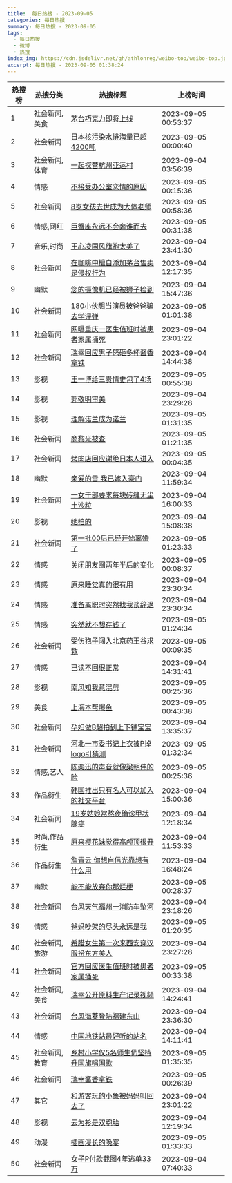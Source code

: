 ```yaml
---
title:  每日热搜 - 2023-09-05
categories: 每日热搜
summary: 每日热搜 - 2023-09-05
tags:
  - 每日热搜
  - 微博
  - 热搜
index_img: https://cdn.jsdelivr.net/gh/athlonreg/weibo-top/weibo-top.jpeg
excerpt: 每日热搜 - 2023-09-05 01:38:24
---
```


| 热搜榜 | 热搜分类 | 热搜标题 | 上榜时间 |
| --- | --- | --- | --- |
| 1 | 社会新闻,美食 | [茅台巧克力即将上线](https://s.weibo.com/weibo%3Fq%3D%2523%E8%8C%85%E5%8F%B0%E5%B7%A7%E5%85%8B%E5%8A%9B%E5%8D%B3%E5%B0%86%E4%B8%8A%E7%BA%BF%2523) | 2023-09-05 00:53:37 | 
| 2 | 社会新闻 | [日本核污染水排海量已超4200吨](https://s.weibo.com/weibo%3Fq%3D%2523%E6%97%A5%E6%9C%AC%E6%A0%B8%E6%B1%A1%E6%9F%93%E6%B0%B4%E6%8E%92%E6%B5%B7%E9%87%8F%E5%B7%B2%E8%B6%854200%E5%90%A8%2523) | 2023-09-05 00:00:40 | 
| 3 | 社会新闻,体育 | [一起探营杭州亚运村](https://s.weibo.com/weibo%3Fq%3D%2523%E4%B8%80%E8%B5%B7%E6%8E%A2%E8%90%A5%E6%9D%AD%E5%B7%9E%E4%BA%9A%E8%BF%90%E6%9D%91%2523) | 2023-09-04 03:56:39 | 
| 4 | 情感 | [不接受办公室恋情的原因](https://s.weibo.com/weibo%3Fq%3D%2523%E4%B8%8D%E6%8E%A5%E5%8F%97%E5%8A%9E%E5%85%AC%E5%AE%A4%E6%81%8B%E6%83%85%E7%9A%84%E5%8E%9F%E5%9B%A0%2523) | 2023-09-05 00:15:36 | 
| 5 | 社会新闻 | [8岁女孩去世成为大体老师](https://s.weibo.com/weibo%3Fq%3D%25238%E5%B2%81%E5%A5%B3%E5%AD%A9%E5%8E%BB%E4%B8%96%E6%88%90%E4%B8%BA%E5%A4%A7%E4%BD%93%E8%80%81%E5%B8%88%2523) | 2023-09-05 00:58:36 | 
| 6 | 情感,网红 | [巨蟹座永远不会奔谁而去](https://s.weibo.com/weibo%3Fq%3D%2523%E5%B7%A8%E8%9F%B9%E5%BA%A7%E6%B0%B8%E8%BF%9C%E4%B8%8D%E4%BC%9A%E5%A5%94%E8%B0%81%E8%80%8C%E5%8E%BB%2523) | 2023-09-05 00:31:38 | 
| 7 | 音乐,时尚 | [王心凌国风旗袍太美了](https://s.weibo.com/weibo%3Fq%3D%2523%E7%8E%8B%E5%BF%83%E5%87%8C%E5%9B%BD%E9%A3%8E%E6%97%97%E8%A2%8D%E5%A4%AA%E7%BE%8E%E4%BA%86%2523) | 2023-09-04 23:41:30 | 
| 8 | 社会新闻 | [在咖啡中擅自添加茅台售卖是侵权行为](https://s.weibo.com/weibo%3Fq%3D%2523%E5%9C%A8%E5%92%96%E5%95%A1%E4%B8%AD%E6%93%85%E8%87%AA%E6%B7%BB%E5%8A%A0%E8%8C%85%E5%8F%B0%E5%94%AE%E5%8D%96%E6%98%AF%E4%BE%B5%E6%9D%83%E8%A1%8C%E4%B8%BA%2523) | 2023-09-04 12:17:35 | 
| 9 | 幽默 | [您的摄像机已经被狮子捡到](https://s.weibo.com/weibo%3Fq%3D%2523%E6%82%A8%E7%9A%84%E6%91%84%E5%83%8F%E6%9C%BA%E5%B7%B2%E7%BB%8F%E8%A2%AB%E7%8B%AE%E5%AD%90%E6%8D%A1%E5%88%B0%2523) | 2023-09-04 15:47:36 | 
| 10 | 社会新闻 | [180小伙想当演员被爸爸骗去学评弹](https://s.weibo.com/weibo%3Fq%3D%2523180%E5%B0%8F%E4%BC%99%E6%83%B3%E5%BD%93%E6%BC%94%E5%91%98%E8%A2%AB%E7%88%B8%E7%88%B8%E9%AA%97%E5%8E%BB%E5%AD%A6%E8%AF%84%E5%BC%B9%2523) | 2023-09-05 01:01:38 | 
| 11 | 社会新闻 | [网曝重庆一医生值班时被患者家属捅死](https://s.weibo.com/weibo%3Fq%3D%2523%E7%BD%91%E6%9B%9D%E9%87%8D%E5%BA%86%E4%B8%80%E5%8C%BB%E7%94%9F%E5%80%BC%E7%8F%AD%E6%97%B6%E8%A2%AB%E6%82%A3%E8%80%85%E5%AE%B6%E5%B1%9E%E6%8D%85%E6%AD%BB%2523) | 2023-09-04 23:01:22 | 
| 12 | 社会新闻 | [瑞幸回应男子怒砸多杯酱香拿铁](https://s.weibo.com/weibo%3Fq%3D%2523%E7%91%9E%E5%B9%B8%E5%9B%9E%E5%BA%94%E7%94%B7%E5%AD%90%E6%80%92%E7%A0%B8%E5%A4%9A%E6%9D%AF%E9%85%B1%E9%A6%99%E6%8B%BF%E9%93%81%2523) | 2023-09-04 14:44:38 | 
| 13 | 影视 | [王一博给三贵情史包了4场](https://s.weibo.com/weibo%3Fq%3D%2523%E7%8E%8B%E4%B8%80%E5%8D%9A%E7%BB%99%E4%B8%89%E8%B4%B5%E6%83%85%E5%8F%B2%E5%8C%85%E4%BA%864%E5%9C%BA%2523) | 2023-09-05 00:55:38 | 
| 14 | 影视 | [郭敬明审美](https://s.weibo.com/weibo%3Fq%3D%2523%E9%83%AD%E6%95%AC%E6%98%8E%E5%AE%A1%E7%BE%8E%2523) | 2023-09-04 23:29:28 | 
| 15 | 影视 | [理解诺兰成为诺兰](https://s.weibo.com/weibo%3Fq%3D%2523%E7%90%86%E8%A7%A3%E8%AF%BA%E5%85%B0%E6%88%90%E4%B8%BA%E8%AF%BA%E5%85%B0%2523) | 2023-09-05 01:31:35 | 
| 16 | 社会新闻 | [商黎光被查](https://s.weibo.com/weibo%3Fq%3D%2523%E5%95%86%E9%BB%8E%E5%85%89%E8%A2%AB%E6%9F%A5%2523) | 2023-09-05 01:21:35 | 
| 17 | 社会新闻 | [烤肉店回应谢绝日本人进入](https://s.weibo.com/weibo%3Fq%3D%2523%E7%83%A4%E8%82%89%E5%BA%97%E5%9B%9E%E5%BA%94%E8%B0%A2%E7%BB%9D%E6%97%A5%E6%9C%AC%E4%BA%BA%E8%BF%9B%E5%85%A5%2523) | 2023-09-05 00:04:35 | 
| 18 | 幽默 | [亲爱的雪 我已嫁入豪门](https://s.weibo.com/weibo%3Fq%3D%2523%E4%BA%B2%E7%88%B1%E7%9A%84%E9%9B%AA%20%E6%88%91%E5%B7%B2%E5%AB%81%E5%85%A5%E8%B1%AA%E9%97%A8%2523) | 2023-09-04 11:59:34 | 
| 19 | 社会新闻 | [一女干部要求每块砖缝无尘土沙粒](https://s.weibo.com/weibo%3Fq%3D%2523%E4%B8%80%E5%A5%B3%E5%B9%B2%E9%83%A8%E8%A6%81%E6%B1%82%E6%AF%8F%E5%9D%97%E7%A0%96%E7%BC%9D%E6%97%A0%E5%B0%98%E5%9C%9F%E6%B2%99%E7%B2%92%2523) | 2023-09-04 16:00:33 | 
| 20 | 影视 | [她拍的](https://s.weibo.com/weibo%3Fq%3D%2523%E5%A5%B9%E6%8B%8D%E7%9A%84%2523) | 2023-09-04 15:08:38 | 
| 21 | 社会新闻 | [第一批00后已经开始离婚了](https://s.weibo.com/weibo%3Fq%3D%2523%E7%AC%AC%E4%B8%80%E6%89%B900%E5%90%8E%E5%B7%B2%E7%BB%8F%E5%BC%80%E5%A7%8B%E7%A6%BB%E5%A9%9A%E4%BA%86%2523) | 2023-09-05 01:23:33 | 
| 22 | 情感 | [关闭朋友圈两年半后的变化](https://s.weibo.com/weibo%3Fq%3D%2523%E5%85%B3%E9%97%AD%E6%9C%8B%E5%8F%8B%E5%9C%88%E4%B8%A4%E5%B9%B4%E5%8D%8A%E5%90%8E%E7%9A%84%E5%8F%98%E5%8C%96%2523) | 2023-09-05 00:08:37 | 
| 23 | 情感 | [原来睡觉真的很有用](https://s.weibo.com/weibo%3Fq%3D%2523%E5%8E%9F%E6%9D%A5%E7%9D%A1%E8%A7%89%E7%9C%9F%E7%9A%84%E5%BE%88%E6%9C%89%E7%94%A8%2523) | 2023-09-04 23:30:34 | 
| 24 | 情感 | [准备离职时突然找我谈辞退](https://s.weibo.com/weibo%3Fq%3D%2523%E5%87%86%E5%A4%87%E7%A6%BB%E8%81%8C%E6%97%B6%E7%AA%81%E7%84%B6%E6%89%BE%E6%88%91%E8%B0%88%E8%BE%9E%E9%80%80%2523) | 2023-09-04 23:30:34 | 
| 25 | 情感 | [突然就不想存钱了](https://s.weibo.com/weibo%3Fq%3D%2523%E7%AA%81%E7%84%B6%E5%B0%B1%E4%B8%8D%E6%83%B3%E5%AD%98%E9%92%B1%E4%BA%86%2523) | 2023-09-05 01:24:34 | 
| 26 | 社会新闻 | [受伤狍子闯入北京药王谷求救](https://s.weibo.com/weibo%3Fq%3D%2523%E5%8F%97%E4%BC%A4%E7%8B%8D%E5%AD%90%E9%97%AF%E5%85%A5%E5%8C%97%E4%BA%AC%E8%8D%AF%E7%8E%8B%E8%B0%B7%E6%B1%82%E6%95%91%2523) | 2023-09-05 00:09:35 | 
| 27 | 情感 | [已读不回很正常](https://s.weibo.com/weibo%3Fq%3D%2523%E5%B7%B2%E8%AF%BB%E4%B8%8D%E5%9B%9E%E5%BE%88%E6%AD%A3%E5%B8%B8%2523) | 2023-09-04 14:31:41 | 
| 28 | 影视 | [南风知我意混剪](https://s.weibo.com/weibo%3Fq%3D%2523%E5%8D%97%E9%A3%8E%E7%9F%A5%E6%88%91%E6%84%8F%E6%B7%B7%E5%89%AA%2523) | 2023-09-05 00:25:36 | 
| 29 | 美食 | [上海本帮爆鱼](https://s.weibo.com/weibo%3Fq%3D%2523%E4%B8%8A%E6%B5%B7%E6%9C%AC%E5%B8%AE%E7%88%86%E9%B1%BC%2523) | 2023-09-05 00:43:38 | 
| 30 | 社会新闻 | [孕妇做B超拍到上下铺宝宝](https://s.weibo.com/weibo%3Fq%3D%2523%E5%AD%95%E5%A6%87%E5%81%9AB%E8%B6%85%E6%8B%8D%E5%88%B0%E4%B8%8A%E4%B8%8B%E9%93%BA%E5%AE%9D%E5%AE%9D%2523) | 2023-09-04 13:35:37 | 
| 31 | 社会新闻 | [河北一市委书记上衣被P掉logo引猜测](https://s.weibo.com/weibo%3Fq%3D%2523%E6%B2%B3%E5%8C%97%E4%B8%80%E5%B8%82%E5%A7%94%E4%B9%A6%E8%AE%B0%E4%B8%8A%E8%A1%A3%E8%A2%ABP%E6%8E%89logo%E5%BC%95%E7%8C%9C%E6%B5%8B%2523) | 2023-09-05 01:32:34 | 
| 32 | 情感,艺人 | [陈奕迅的声音就像梁朝伟的脸](https://s.weibo.com/weibo%3Fq%3D%2523%E9%99%88%E5%A5%95%E8%BF%85%E7%9A%84%E5%A3%B0%E9%9F%B3%E5%B0%B1%E5%83%8F%E6%A2%81%E6%9C%9D%E4%BC%9F%E7%9A%84%E8%84%B8%2523) | 2023-09-05 00:25:36 | 
| 33 | 作品衍生 | [韩国推出只有名人可以加入的社交平台](https://s.weibo.com/weibo%3Fq%3D%2523%E9%9F%A9%E5%9B%BD%E6%8E%A8%E5%87%BA%E5%8F%AA%E6%9C%89%E5%90%8D%E4%BA%BA%E5%8F%AF%E4%BB%A5%E5%8A%A0%E5%85%A5%E7%9A%84%E7%A4%BE%E4%BA%A4%E5%B9%B3%E5%8F%B0%2523) | 2023-09-04 15:00:36 | 
| 34 | 社会新闻 | [19岁姑娘常熬夜确诊甲状腺癌](https://s.weibo.com/weibo%3Fq%3D%252319%E5%B2%81%E5%A7%91%E5%A8%98%E5%B8%B8%E7%86%AC%E5%A4%9C%E7%A1%AE%E8%AF%8A%E7%94%B2%E7%8A%B6%E8%85%BA%E7%99%8C%2523) | 2023-09-04 12:18:34 | 
| 35 | 时尚,作品衍生 | [原来樱花妹觉得高颅顶很丑](https://s.weibo.com/weibo%3Fq%3D%2523%E5%8E%9F%E6%9D%A5%E6%A8%B1%E8%8A%B1%E5%A6%B9%E8%A7%89%E5%BE%97%E9%AB%98%E9%A2%85%E9%A1%B6%E5%BE%88%E4%B8%91%2523) | 2023-09-04 11:53:33 | 
| 36 | 作品衍生 | [詹青云 你想自信光靠想有什么用](https://s.weibo.com/weibo%3Fq%3D%2523%E8%A9%B9%E9%9D%92%E4%BA%91%20%E4%BD%A0%E6%83%B3%E8%87%AA%E4%BF%A1%E5%85%89%E9%9D%A0%E6%83%B3%E6%9C%89%E4%BB%80%E4%B9%88%E7%94%A8%2523) | 2023-09-04 16:48:24 | 
| 37 | 幽默 | [能不能放弃你那烂梗](https://s.weibo.com/weibo%3Fq%3D%2523%E8%83%BD%E4%B8%8D%E8%83%BD%E6%94%BE%E5%BC%83%E4%BD%A0%E9%82%A3%E7%83%82%E6%A2%97%2523) | 2023-09-05 00:28:37 | 
| 38 | 社会新闻 | [台风天气福州一消防车坠河](https://s.weibo.com/weibo%3Fq%3D%2523%E5%8F%B0%E9%A3%8E%E5%A4%A9%E6%B0%94%E7%A6%8F%E5%B7%9E%E4%B8%80%E6%B6%88%E9%98%B2%E8%BD%A6%E5%9D%A0%E6%B2%B3%2523) | 2023-09-04 23:18:26 | 
| 39 | 情感 | [爸妈吵架的尽头永远是我](https://s.weibo.com/weibo%3Fq%3D%2523%E7%88%B8%E5%A6%88%E5%90%B5%E6%9E%B6%E7%9A%84%E5%B0%BD%E5%A4%B4%E6%B0%B8%E8%BF%9C%E6%98%AF%E6%88%91%2523) | 2023-09-05 01:20:35 | 
| 40 | 社会新闻,旅游 | [希腊女生第一次来西安穿汉服扮东方美人](https://s.weibo.com/weibo%3Fq%3D%2523%E5%B8%8C%E8%85%8A%E5%A5%B3%E7%94%9F%E7%AC%AC%E4%B8%80%E6%AC%A1%E6%9D%A5%E8%A5%BF%E5%AE%89%E7%A9%BF%E6%B1%89%E6%9C%8D%E6%89%AE%E4%B8%9C%E6%96%B9%E7%BE%8E%E4%BA%BA%2523) | 2023-09-04 23:27:28 | 
| 41 | 社会新闻 | [官方回应医生值班时被患者家属捅死](https://s.weibo.com/weibo%3Fq%3D%2523%E5%AE%98%E6%96%B9%E5%9B%9E%E5%BA%94%E5%8C%BB%E7%94%9F%E5%80%BC%E7%8F%AD%E6%97%B6%E8%A2%AB%E6%82%A3%E8%80%85%E5%AE%B6%E5%B1%9E%E6%8D%85%E6%AD%BB%2523) | 2023-09-05 00:33:38 | 
| 42 | 社会新闻,美食 | [瑞幸公开原料生产记录视频](https://s.weibo.com/weibo%3Fq%3D%2523%E7%91%9E%E5%B9%B8%E5%85%AC%E5%BC%80%E5%8E%9F%E6%96%99%E7%94%9F%E4%BA%A7%E8%AE%B0%E5%BD%95%E8%A7%86%E9%A2%91%2523) | 2023-09-04 14:24:41 | 
| 43 | 社会新闻 | [台风海葵登陆福建东山](https://s.weibo.com/weibo%3Fq%3D%2523%E5%8F%B0%E9%A3%8E%E6%B5%B7%E8%91%B5%E7%99%BB%E9%99%86%E7%A6%8F%E5%BB%BA%E4%B8%9C%E5%B1%B1%2523) | 2023-09-04 23:36:30 | 
| 44 | 情感 | [中国地铁站最好听的站名](https://s.weibo.com/weibo%3Fq%3D%2523%E4%B8%AD%E5%9B%BD%E5%9C%B0%E9%93%81%E7%AB%99%E6%9C%80%E5%A5%BD%E5%90%AC%E7%9A%84%E7%AB%99%E5%90%8D%2523) | 2023-09-04 14:11:41 | 
| 45 | 社会新闻,教育 | [乡村小学仅5名师生仍坚持升国旗唱国歌](https://s.weibo.com/weibo%3Fq%3D%2523%E4%B9%A1%E6%9D%91%E5%B0%8F%E5%AD%A6%E4%BB%855%E5%90%8D%E5%B8%88%E7%94%9F%E4%BB%8D%E5%9D%9A%E6%8C%81%E5%8D%87%E5%9B%BD%E6%97%97%E5%94%B1%E5%9B%BD%E6%AD%8C%2523) | 2023-09-05 01:35:35 | 
| 46 | 社会新闻 | [瑞幸酱香拿铁](https://s.weibo.com/weibo%3Fq%3D%2523%E7%91%9E%E5%B9%B8%E9%85%B1%E9%A6%99%E6%8B%BF%E9%93%81%2523) | 2023-09-05 00:26:39 | 
| 47 | 其它 | [和游客玩的小象被妈妈叫回去了](https://s.weibo.com/weibo%3Fq%3D%2523%E5%92%8C%E6%B8%B8%E5%AE%A2%E7%8E%A9%E7%9A%84%E5%B0%8F%E8%B1%A1%E8%A2%AB%E5%A6%88%E5%A6%88%E5%8F%AB%E5%9B%9E%E5%8E%BB%E4%BA%86%2523) | 2023-09-04 23:01:22 | 
| 48 | 影视 | [云为衫是双胞胎](https://s.weibo.com/weibo%3Fq%3D%2523%E4%BA%91%E4%B8%BA%E8%A1%AB%E6%98%AF%E5%8F%8C%E8%83%9E%E8%83%8E%2523) | 2023-09-04 12:19:34 | 
| 49 | 动漫 | [插画漫长的晚宴](https://s.weibo.com/weibo%3Fq%3D%2523%E6%8F%92%E7%94%BB%E6%BC%AB%E9%95%BF%E7%9A%84%E6%99%9A%E5%AE%B4%2523) | 2023-09-05 01:33:33 | 
| 50 | 社会新闻 | [女子P付款截图4年逃单33万](https://s.weibo.com/weibo%3Fq%3D%2523%E5%A5%B3%E5%AD%90P%E4%BB%98%E6%AC%BE%E6%88%AA%E5%9B%BE4%E5%B9%B4%E9%80%83%E5%8D%9533%E4%B8%87%2523) | 2023-09-04 07:40:33 | 
